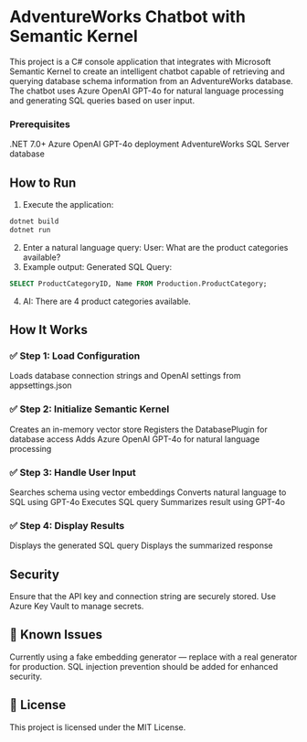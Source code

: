 ﻿# AdventureWorks Chatbot with Semantic Kernel

This project is a C# console application that integrates with Microsoft Semantic Kernel to create an intelligent chatbot capable of retrieving and querying database schema information from an AdventureWorks database. The chatbot uses Azure OpenAI GPT-4o for natural language processing and generating SQL queries based on user input.

### Prerequisites
.NET 7.0+
Azure OpenAI GPT-4o deployment
AdventureWorks SQL Server database

## How to Run
1. Execute the application:
```bash
dotnet build
dotnet run
```

2. Enter a natural language query:
User:
What are the product categories available?
3. Example output:
Generated SQL Query:
```sql
SELECT ProductCategoryID, Name FROM Production.ProductCategory;
```
4. AI: There are 4 product categories available.



## How It Works
### ✅ Step 1: Load Configuration
Loads database connection strings and OpenAI settings from appsettings.json
### ✅ Step 2: Initialize Semantic Kernel
Creates an in-memory vector store
Registers the DatabasePlugin for database access
Adds Azure OpenAI GPT-4o for natural language processing
### ✅ Step 3: Handle User Input
Searches schema using vector embeddings
Converts natural language to SQL using GPT-4o
Executes SQL query
Summarizes result using GPT-4o
### ✅ Step 4: Display Results
Displays the generated SQL query
Displays the summarized response

## Security
Ensure that the API key and connection string are securely stored.
Use Azure Key Vault to manage secrets.
## 🚨 Known Issues
Currently using a fake embedding generator — replace with a real generator for production.
SQL injection prevention should be added for enhanced security.

## 🏅 License
This project is licensed under the MIT License.

